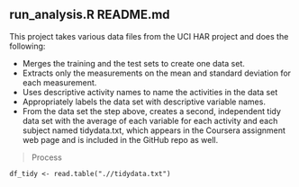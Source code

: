 ## run_analysis.R README.md

This project takes various data files from the UCI HAR project and does the following:

* Merges the training and the test sets to create one data set.
* Extracts only the measurements on the mean and standard deviation for each measurement. 
* Uses descriptive activity names to name the activities in the data set
* Appropriately labels the data set with descriptive variable names. 
* From the data set the step above, creates a second, independent tidy data set with the average of each variable for each activity and each subject named tidydata.txt, which appears in the Coursera assignment web page and is included in the GitHub repo as well. 

> Process

```
df_tidy <- read.table(".//tidydata.txt")





